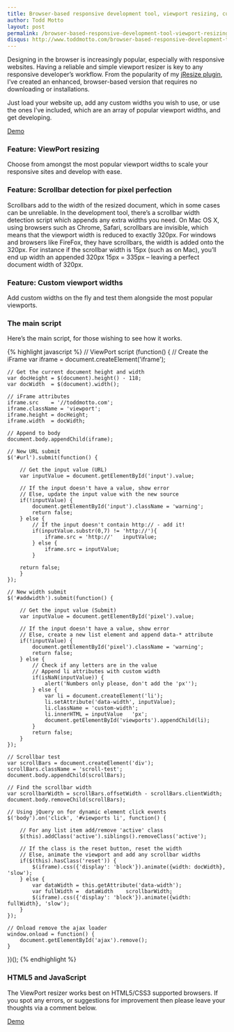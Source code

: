 ```yaml
---
title: Browser-based responsive development tool, viewport resizing, custom widths
author: Todd Motto
layout: post
permalink: /browser-based-responsive-development-tool-viewport-resizing-custom-widths
disqus: http://www.toddmotto.com/browser-based-responsive-development-tool-viewport-resizing-custom-widths
---
```


Designing in the browser is increasingly popular, especially with responsive websites. Having a reliable and simple viewport resizer is key to any responsive developer’s workflow. From the popularity of my [jResize plugin][1], I’ve created an enhanced, browser-based version that requires no downloading or installations.

 [1]: //www.toddmotto.com/jresize-plugin-for-one-window-responsive-development

Just load your website up, add any custom widths you wish to use, or use the ones I’ve included, which are an array of popular viewport widths, and get developing.

<div class="download-box">
	<a href="//www.toddmotto.com/labs/responsive" onclick="_gaq.push(['_trackEvent', 'Click', 'Demo Responsive Tool, 'Responsive Tool Demo']);">Demo</a>
</div>

### Feature: ViewPort resizing

Choose from amongst the most popular viewport widths to scale your responsive sites and develop with ease.

### Feature: Scrollbar detection for pixel perfection

Scrollbars add to the width of the resized document, which in some cases can be unreliable. In the development tool, there’s a scrollbar width detection script which appends any extra widths you need. On Mac OS X, using browsers such as Chrome, Safari, scrollbars are invisible, which means that the viewport width is reduced to exactly 320px. For windows and browsers like FireFox, they have scrollbars, the width is added onto the 320px. For instance if the scrollbar width is 15px (such as on Mac), you’ll end up width an appended 320px 15px = 335px – leaving a perfect document width of 320px.

### Feature: Custom viewport widths

Add custom widths on the fly and test them alongside the most popular viewports.

### The main script

Here’s the main script, for those wishing to see how it works.

{% highlight javascript %}
// ViewPort script
(function() {
	// Create the iFrame
	var iframe    = document.createElement('iframe');
	
	// Get the current document height and width
	var docHeight = $(document).height() - 118;
	var docWidth  = $(document).width();
	
	// iFrame attributes
	iframe.src    = '//toddmotto.com';
	iframe.className = 'viewport';
	iframe.height = docHeight;
	iframe.width  = docWidth;
	
	// Append to body
	document.body.appendChild(iframe);
	
	// New URL submit
	$('#url').submit(function() {
	
		// Get the input value (URL)
		var inputValue = document.getElementById('input').value;
		
		// If the input doesn't have a value, show error
		// Else, update the input value with the new source
		if(!inputValue) {
			document.getElementById('input').className = 'warning';
			return false;
		} else {
			// If the input doesn't contain http:// - add it!
			if(inputValue.substr(0,7) != 'http://'){
				iframe.src = 'http://'   inputValue;
			} else {
				iframe.src = inputValue;
			}

		return false;
		} 
	});
	
	// New width submit
	$('#addwidth').submit(function() {
	
		// Get the input value (Submit)
		var inputValue = document.getElementById('pixel').value;
		
		// If the input doesn't have a value, show error
		// Else, create a new list element and append data-* attribute
		if(!inputValue) {
			document.getElementById('pixel').className = 'warning';
			return false;
		} else {
			// Check if any letters are in the value
			// Append li attributes with custom width
			if(isNaN(inputValue)) {
				alert('Numbers only please, don't add the 'px'');
			} else {
				var li = document.createElement('li');
				li.setAttribute('data-width', inputValue);
				li.className = 'custom-width';
				li.innerHTML = inputValue   'px';
				document.getElementById('viewports').appendChild(li);
			}
			return false;
		} 
	});
	
	// Scrollbar test
	var scrollBars = document.createElement('div');
	scrollBars.className = 'scroll-test';
	document.body.appendChild(scrollBars);
	
	// Find the scrollbar width
	var scrollbarWidth = scrollBars.offsetWidth - scrollBars.clientWidth;
	document.body.removeChild(scrollBars);
	
	// Using jQuery on for dynamic element click events
	$('body').on('click', '#viewports li', function() {
		
		// For any list item add/remove 'active' class
		$(this).addClass('active').siblings().removeClass('active');
		
		// If the class is the reset button, reset the width
		// Else, animate the viewport and add any scrollbar widths
		if($(this).hasClass('reset')) {
			$(iframe).css({'display': 'block'}).animate({width: docWidth}, 'slow');
		} else {
			var dataWidth = this.getAttribute('data-width');
			var fullWidth =  dataWidth    scrollbarWidth;
			$(iframe).css({'display': 'block'}).animate({width: fullWidth}, 'slow');
		}
	});
	
	// Onload remove the ajax loader
	window.onload = function() {
		document.getElementById('ajax').remove();
	}
})();
{% endhighlight %}    

### HTML5 and JavaScript

The ViewPort resizer works best on HTML5/CSS3 supported browsers. If you spot any errors, or suggestions for improvement then please leave your thoughts via a comment below.

<div class="download-box">
	<a href="//www.toddmotto.com/labs/responsive" onclick="_gaq.push(['_trackEvent', 'Click', 'Demo Responsive Tool, 'Responsive Tool Demo']);">Demo</a>
</div>